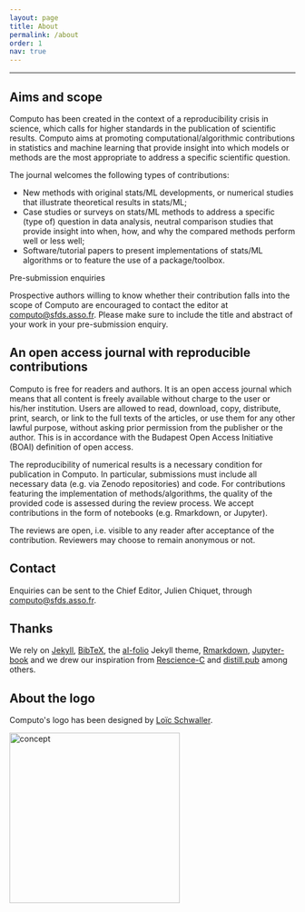 ```yaml
---
layout: page
title: About
permalink: /about
order: 1
nav: true
---
```


---

## Aims and scope

Computo has been created in the context of a reproducibility crisis in
science, which calls for higher standards in the publication of
scientific results. Computo aims at promoting
computational/algorithmic contributions in statistics and machine
learning that provide insight into which models or methods are the
most appropriate to address a specific scientific question.

The journal welcomes the following types of contributions:

- New methods with original stats/ML developments, or numerical
  studies that illustrate theoretical results in stats/ML;
- Case studies or surveys on stats/ML methods to address a specific
  (type of) question in data analysis, neutral comparison studies that
  provide insight into when, how, and why the compared methods perform
  well or less well;
- Software/tutorial papers to present implementations of stats/ML algorithms or
  to feature the use of a package/toolbox.

<div class="info-block">
    <div class="info-block-header">Pre-submission enquiries</div>
     <div class="info-block-body">
    <p>Prospective authors willing to  know whether their contribution
    falls  into the  scope of  Computo are  encouraged to  contact the
    editor at <a href="mailto@computo@sfds.asso.fr">computo@sfds.asso.fr</a>. Please make sure to include the title and abstract of your work in your pre-submission enquiry.</p>
    </div>
</div>

## An open access journal with reproducible contributions

Computo is free for readers and authors.
It is an open access journal which means that all content is
freely available without charge to the user or his/her institution.
Users are allowed to read, download, copy, distribute, print,
search, or link to the full texts of the articles, or use
them for any other lawful purpose, without asking prior permission
from the publisher or the author. This is in accordance with the
Budapest Open Access Initiative (BOAI) definition of open access.

The reproducibility of numerical results is a necessary condition for
publication in Computo. In particular, submissions must include all
necessary data (e.g. via Zenodo repositories) and code.  For
contributions featuring the implementation of methods/algorithms, the
quality of the provided code is assessed during the review process.
We accept contributions in the form of notebooks (e.g. Rmarkdown, or
Jupyter).

The reviews are open, i.e. visible to any reader after acceptance of
the contribution. Reviewers may choose to remain anonymous or not.

## Contact
Enquiries can be sent to the Chief Editor, Julien Chiquet, through  <a href="mailto@computo@sfds.asso.fr">computo@sfds.asso.fr</a>.


## Thanks

We rely on [Jekyll](https://jekyllrb.com/),
[BibTeX](http://www.bibtex.org/), the
[aI-folio](https://github.com/alshedivat/al-folio) Jekyll theme,
[Rmarkdown](https://rmarkdown.rstudio.com/),
[Jupyter-book](https://jupyterbook.org/) and we drew our inspiration
from [Rescience-C](https://rescience.github.io/) and
[distill.pub](https://distill.pub/) among others.

## About the logo

Computo's logo has been designed by [Loïc Schwaller](https://loack.me/).

<img src="assets/img/computo_concept.png" alt="concept" width="300"/>



